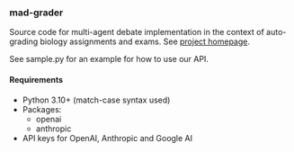 ### mad-grader

Source code for multi-agent debate implementation in the context of auto-grading biology assignments and exams. See [project homepage](https://anjiewav.notion.site/Implementing-multi-agent-debate-in-an-auto-grading-system-0f70c32560ec4232bd0348a9db357c6c?pvs=4).

See sample.py for an example for how to use our API.

#### Requirements

- Python 3.10+ (match-case syntax used)
- Packages:
    - openai
    - anthropic
- API keys for OpenAI, Anthropic and Google AI